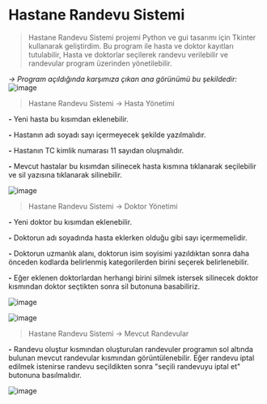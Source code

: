 # Hastane Randevu Sistemi

> Hastane Randevu Sistemi projemi Python ve gui tasarımı için Tkinter kullanarak geliştirdim. 
Bu program ile hasta ve doktor kayıtları tutulabilir, Hasta ve doktorlar seçilerek randevu verilebilir ve randevular program üzerinden yönetilebilir.

*-> Program açıldığında karşımıza çıkan ana görünümü bu şekildedir:*
![image](https://github.com/user-attachments/assets/310ce2e0-9905-4959-bc0a-1d9d91f5c8a7)


> Hastane Randevu Sistemi -> Hasta Yönetimi
> 
**-** Yeni hasta bu kısımdan eklenebilir.
> 
**-** Hastanın adı soyadı sayı içermeyecek şekilde yazılmalıdır.

**-** Hastanın TC kimlik numarası 11 sayıdan oluşmalıdır.

**-** Mevcut hastalar bu kısımdan silinecek hasta kısmına tıklanarak seçilebilir ve sil yazısına tıklanarak silinebilir.


![image](https://github.com/user-attachments/assets/ae6c8046-281e-4cf7-ab7a-f2b9a58d025a)


> Hastane Randevu Sistemi -> Doktor Yönetimi
> 
**-** Yeni doktor bu kısımdan eklenebilir.
>
**-** Doktorun adı soyadında hasta eklerken olduğu gibi sayı içermemelidir.
>
**-** Doktorun uzmanlık alanı, doktorun isim soyisimi yazıldıktan sonra daha önceden kodlarda belirlenmiş kategorilerden birini seçerek belirlenebilir.
>
**-** Eğer eklenen doktorlardan herhangi birini silmek istersek silinecek doktor kısmından doktor seçtikten sonra sil butonuna basabiliriz.

![image](https://github.com/user-attachments/assets/73831e84-3345-4036-ba18-72fe1fabecb2)



![image](https://github.com/user-attachments/assets/16c3095d-466f-4dc7-aba9-857a358fd700)


> Hastane Randevu Sistemi -> Mevcut Randevular
>
**-** Randevu oluştur kısmından oluşturulan randevuler programın sol altında bulunan mevcut randevular kısmından görüntülenebilir. Eğer randevu iptal edilmek istenirse randevu seçildikten sonra "seçili randevuyu iptal et" butonuna basılmalıdır.


![image](https://github.com/user-attachments/assets/50adadf0-8f43-4c17-b5a8-aa67752d1cd6)

